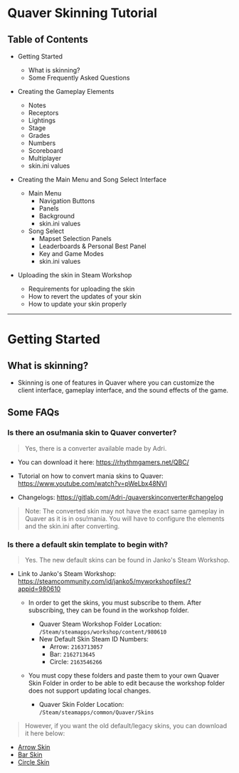 # Quaver Skinning Tutorial

## Table of Contents
- Getting Started
  - What is skinning?
  - Some Frequently Asked Questions

- Creating the Gameplay Elements
  - Notes
  - Receptors
  - Lightings
  - Stage
  - Grades
  - Numbers
  - Scoreboard
  - Multiplayer
  - skin.ini values

- Creating the Main Menu and Song Select Interface
  - Main Menu
    - Navigation Buttons
    - Panels
    - Background
    - skin.ini values
  - Song Select
    - Mapset Selection Panels
    - Leaderboards & Personal Best Panel
    - Key and Game Modes
    - skin.ini values

- Uploading the skin in Steam Workshop
  - Requirements for uploading the skin
  - How to revert the updates of your skin
  - How to update your skin properly

---

# Getting Started

## What is skinning?

- Skinning is one of features in Quaver where you can customize the client interface, gameplay interface, and the sound effects of the game.

## Some FAQs

### Is there an osu!mania skin to Quaver converter?

> Yes, there is a converter available made by Adri.

- You can download it here: https://rhythmgamers.net/QBC/

- Tutorial on how to convert mania skins to Quaver: https://www.youtube.com/watch?v=pWeLbx48NVI

- Changelogs: https://gitlab.com/Adri-/quaverskinconverter#changelog

> Note: The converted skin may not have the exact same gameplay in Quaver as it is in osu!mania. You will have to configure the elements and the skin.ini after converting.

### Is there a default skin template to begin with?

> Yes. The new default skins can be found in Janko's Steam Workshop.

- Link to Janko's Steam Workshop: https://steamcommunity.com/id/janko5/myworkshopfiles/?appid=980610

    - In order to get the skins, you must subscribe to them. After subscribing, they can be found in the workshop folder.
      - Quaver Steam Workshop Folder Location: `/Steam/steamapps/workshop/content/980610`
      - New Default Skin Steam ID Numbers:
        - Arrow: `2163713057`
        - Bar: `2162713645`
        - Circle: `2163546266`

    - You must copy these folders and paste them to your own Quaver Skin Folder in order to be able to edit because the workshop folder does not support updating local changes.
      - Quaver Skin Folder Location: `/Steam/steamapps/common/Quaver/Skins`

> However, if you want the old default/legacy skins, you can download it here below:

 - [Arrow Skin](assets/Default_Arrow_Skin_New_Theme.qs)
 - [Bar Skin](assets/Default_Bar_Skin_New_Theme.qs)
 - [Circle Skin](assets/Default_Circle_Skin_New_Theme.qs)